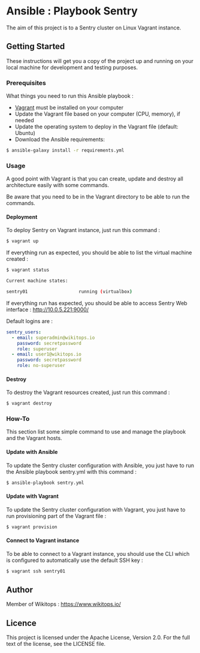 # Ansible : Playbook Sentry

The aim of this project is to a Sentry cluster on Linux Vagrant instance.

## Getting Started

These instructions will get you a copy of the project up and running on your local machine for development and testing purposes.

### Prerequisites

What things you need to run this Ansible playbook :

*   [Vagrant](https://www.vagrantup.com/docs/installation/) must be installed on your computer
*   Update the Vagrant file based on your computer (CPU, memory), if needed
*   Update the operating system to deploy in the Vagrant file (default: Ubuntu)
*   Download the Ansible requirements:

```bash
$ ansible-galaxy install -r requirements.yml
```

### Usage

A good point with Vagrant is that you can create, update and destroy all architecture easily with some commands.

Be aware that you need to be in the Vagrant directory to be able to run the commands.

#### Deployment

To deploy Sentry on Vagrant instance, just run this command :

```bash
$ vagrant up
```

If everything run as expected, you should be able to list the virtual machine created :

```bash
$ vagrant status

Current machine states:

sentry01                   running (virtualbox)
```

If everything run has expected, you should be able to access Sentry Web interface : http://10.0.5.221:9000/

Default logins are :

```yaml
sentry_users:
  - email: superadmin@wikitops.io
    password: secretpassword
    role: superuser
  - email: user1@wikitops.io
    password: secretpassword
    role: no-superuser
```

#### Destroy

To destroy the Vagrant resources created, just run this command :

```bash
$ vagrant destroy
```

### How-To

This section list some simple command to use and manage the playbook and the Vagrant hosts.

#### Update with Ansible

To update the Sentry cluster configuration with Ansible, you just have to run the Ansible playbook sentry.yml with this command :

```bash
$ ansible-playbook sentry.yml
```

#### Update with Vagrant

To update the Sentry cluster configuration with Vagrant, you just have to run provisioning part of the Vagrant file :

```bash
$ vagrant provision
```

#### Connect to Vagrant instance

To be able to connect to a Vagrant instance, you should use the CLI which is configured to automatically use the default SSH key :

```bash
$ vagrant ssh sentry01
```

## Author

Member of Wikitops : https://www.wikitops.io/

## Licence

This project is licensed under the Apache License, Version 2.0. For the full text of the license, see the LICENSE file.
